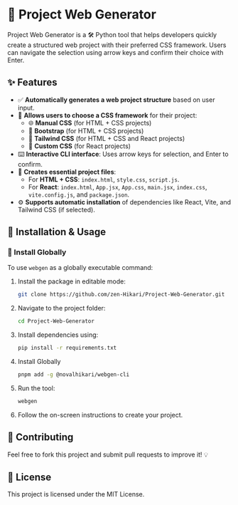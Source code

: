 ﻿# 🚀 Project Web Generator

Project Web Generator is a 🛠️ Python tool that helps developers quickly create a structured web project with their preferred CSS framework. Users can navigate the selection using arrow keys and confirm their choice with Enter.

## ✨ Features
- ✅ **Automatically generates a web project structure** based on user input.
- 🎨 **Allows users to choose a CSS framework** for their project:
  - 🌐 **Manual CSS** (for HTML + CSS projects)
  - 🎨 **Bootstrap** (for HTML + CSS projects)
  - 🌊 **Tailwind CSS** (for HTML + CSS and React projects)
  - 🧩 **Custom CSS** (for React projects)
- ⌨️ **Interactive CLI interface**: Uses arrow keys for selection, and Enter to confirm.
- 📂 **Creates essential project files**:
  - For **HTML + CSS**: `index.html`, `style.css`, `script.js`.
  - For **React**: `index.html`, `App.jsx`, `App.css`, `main.jsx`, `index.css`, `vite.config.js`, and `package.json`.
- ⚙️ **Supports automatic installation** of dependencies like React, Vite, and Tailwind CSS (if selected).

## 🚀 Installation & Usage
### 🔹 Install Globally
To use `webgen` as a globally executable command:

1. Install the package in editable mode:
   ```sh
   git clone https://github.com/zen-Hikari/Project-Web-Generator.git
   ```
2. Navigate to the project folder:
   ```sh
   cd Project-Web-Generator
   ```
3. Install dependencies using:
   ```sh
   pip install -r requirements.txt
   ```
4. Install Globally
   ```sh
   pnpm add -g @novalhikari/webgen-cli
   ```
5. Run the tool:
   ```sh
   webgen
   ```
4. Follow the on-screen instructions to create your project.

## 🤝 Contributing
Feel free to fork this project and submit pull requests to improve it! 💡

## 📜 License
This project is licensed under the MIT License.

